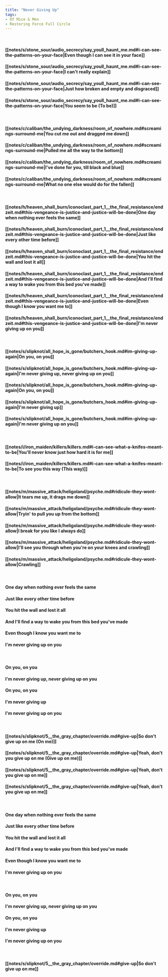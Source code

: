 ```yaml
---
title: "Never Giving Up"
tags:
- Of Mice & Men
- Restoring Force Full Circle
---
```

&nbsp;
#### [[notes/s/stone_sour/audio_secrecy/say_youll_haunt_me.md#i-can-see-the-patterns-on-your-face|Even though I can see it in your face]]
#### [[notes/s/stone_sour/audio_secrecy/say_youll_haunt_me.md#i-can-see-the-patterns-on-your-face|I can't really explain]]
#### [[notes/s/stone_sour/audio_secrecy/say_youll_haunt_me.md#i-can-see-the-patterns-on-your-face|Just how broken and empty and disgraced]]
#### [[notes/s/stone_sour/audio_secrecy/say_youll_haunt_me.md#i-can-see-the-patterns-on-your-face|You seem to be (To be)]]
&nbsp;
#### [[notes/c/caliban/the_undying_darkness/room_of_nowhere.md#screamings-surround-me|You cut me out and dragged me down]]
#### [[notes/c/caliban/the_undying_darkness/room_of_nowhere.md#screamings-surround-me|Pulled me all the way to the bottom]]
#### [[notes/c/caliban/the_undying_darkness/room_of_nowhere.md#screamings-surround-me|I've done for you, till black and blue]]
#### [[notes/c/caliban/the_undying_darkness/room_of_nowhere.md#screamings-surround-me|What no one else would do for the fallen]]
&nbsp;
#### [[notes/h/heaven_shall_burn/iconoclast_part_1__the_final_resistance/endzeit.md#this-vengeance-is-justice-and-justice-will-be-done|One day when nothing ever feels the same]]
#### [[notes/h/heaven_shall_burn/iconoclast_part_1__the_final_resistance/endzeit.md#this-vengeance-is-justice-and-justice-will-be-done|Just like every other time before]]
#### [[notes/h/heaven_shall_burn/iconoclast_part_1__the_final_resistance/endzeit.md#this-vengeance-is-justice-and-justice-will-be-done|You hit the wall and lost it all]]
#### [[notes/h/heaven_shall_burn/iconoclast_part_1__the_final_resistance/endzeit.md#this-vengeance-is-justice-and-justice-will-be-done|And I'll find a way to wake you from this bed you've made]]
#### [[notes/h/heaven_shall_burn/iconoclast_part_1__the_final_resistance/endzeit.md#this-vengeance-is-justice-and-justice-will-be-done|Even though I know you want me to]]
#### [[notes/h/heaven_shall_burn/iconoclast_part_1__the_final_resistance/endzeit.md#this-vengeance-is-justice-and-justice-will-be-done|I'm never giving up on you]]
&nbsp;
#### [[notes/s/slipknot/all_hope_is_gone/butchers_hook.md#im-giving-up-again|On you, on you]]
#### [[notes/s/slipknot/all_hope_is_gone/butchers_hook.md#im-giving-up-again|I'm never giving up, never giving up on you]]
#### [[notes/s/slipknot/all_hope_is_gone/butchers_hook.md#im-giving-up-again|On you, on you]]
#### [[notes/s/slipknot/all_hope_is_gone/butchers_hook.md#im-giving-up-again|I'm never giving up]]
#### [[notes/s/slipknot/all_hope_is_gone/butchers_hook.md#im-giving-up-again|I'm never giving up on you]]
&nbsp;
#### [[notes/i/iron_maiden/killers/killers.md#i-can-see-what-a-knifes-meant-to-be|You'll never know just how hard it is for me]]
#### [[notes/i/iron_maiden/killers/killers.md#i-can-see-what-a-knifes-meant-to-be|To see you this way (This way)]]
&nbsp;
#### [[notes/m/massive_attack/heligoland/psyche.md#ridicule-they-wont-allow|It tears me up, it drags me down]]
#### [[notes/m/massive_attack/heligoland/psyche.md#ridicule-they-wont-allow|Tryin' to pull you up from the bottom]]
#### [[notes/m/massive_attack/heligoland/psyche.md#ridicule-they-wont-allow|I break for you like I always do]]
#### [[notes/m/massive_attack/heligoland/psyche.md#ridicule-they-wont-allow|I'll see you through when you're on your knees and crawling]]
#### [[notes/m/massive_attack/heligoland/psyche.md#ridicule-they-wont-allow|Crawling]]
&nbsp;
#### One day when nothing ever feels the same
#### Just like every other time before
#### You hit the wall and lost it all
#### And I'll find a way to wake you from this bed you've made
#### Even though I know you want me to
#### I'm never giving up on you
&nbsp;
#### On you, on you
#### I'm never giving up, never giving up on you
#### On you, on you
#### I'm never giving up
#### I'm never giving up on you
&nbsp;
#### [[notes/s/slipknot/5__the_gray_chapter/override.md#give-up|So don't give up on me (On me)]]
#### [[notes/s/slipknot/5__the_gray_chapter/override.md#give-up|Yeah, don't you give up on me (Give up on me)]]
#### [[notes/s/slipknot/5__the_gray_chapter/override.md#give-up|Yeah, don't you give up on me]]
#### [[notes/s/slipknot/5__the_gray_chapter/override.md#give-up|Yeah, don't you give up on me]]
&nbsp;
#### One day when nothing ever feels the same
#### Just like every other time before
#### You hit the wall and lost it all
#### And I'll find a way to wake you from this bed you've made
#### Even though I know you want me to
#### I'm never giving up on you
&nbsp;
#### On you, on you
#### I'm never giving up, never giving up on you
#### On you, on you
#### I'm never giving up
#### I'm never giving up on you
&nbsp;
#### [[notes/s/slipknot/5__the_gray_chapter/override.md#give-up|So don't give up on me]]
